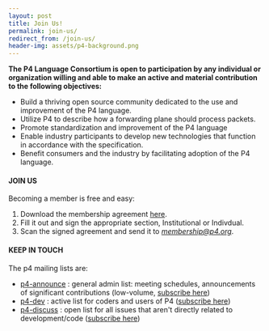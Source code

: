 ```yaml
---
layout: post
title: Join Us!
permalink: join-us/
redirect_from: /join-us/    
header-img: assets/p4-background.png 
---
```


**The P4 Language Consortium is open to participation by any individual or organization willing and able to make an active and material contribution to the following objectives:**
* Build a thriving open source community dedicated to the use and improvement of the P4 language.
* Utilize P4 to describe how a forwarding plane should process packets.
* Promote standardization and improvement of the P4 language
* Enable industry participants to develop new technologies that function in accordance with the specification.
* Benefit consumers and the industry by facilitating adoption of the P4 language.

#### JOIN US

Becoming a member is free and easy:
1. Download the membership agreement <a href="{{ site.baseurl }}/assets/P4_Language_Consortium_Membership_Agreement.pdf">here</a>.
2. Fill it out and sign the appropriate section, Institutional or Indivdual.<br />
3. Scan the signed agreement and send it to <a title="P4 Membership" href="mailto:membership@p4.org"><i>membership@p4.org</i></a>.

#### KEEP IN TOUCH

The p4 mailing lists are:
* <a href="http://lists.p4.org/pipermail/p4-announce_lists.p4.org/">p4-announce</a> : general admin list: meeting schedules, announcements of significant contributions (low-volume, <a href="http://lists.p4.org/mailman/listinfo/p4-announce_lists.p4.org">subscribe here</a>)
* <a href="http://lists.p4.org/pipermail/p4-dev_lists.p4.org/">p4-dev</a> : active list for coders and users of P4 (<a href="http://lists.p4.org/mailman/listinfo/p4-dev_lists.p4.org">subscribe here</a>)<br />
* <a href="http://lists.p4.org/pipermail/p4-discuss_lists.p4.org/">p4-discuss</a> : open list for all issues that aren't directly related to development/code (<a href="http://lists.p4.org/mailman/listinfo/p4-discuss_lists.p4.org">subscribe here</a>)
